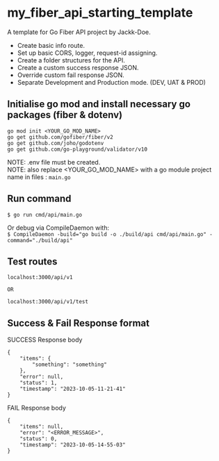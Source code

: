 # my_fiber_api_starting_template
A template for Go Fiber API project by Jackk-Doe.<br>

- Create basic info route.<br>
- Set up basic CORS, logger, request-id assigning.<br> 
- Create a folder structures for the API.<br>
- Create a custom success response JSON.<br>
- Override custom fail response JSON.<br>
- Separate Development and Production mode. (DEV, UAT & PROD)<br>


## Initialise go mod and install necessary go packages (fiber & dotenv) 
```
go mod init <YOUR_GO_MOD_NAME>
go get github.com/gofiber/fiber/v2
go get github.com/joho/godotenv
go get github.com/go-playground/validator/v10
```
NOTE: .env file must be created.<br>
NOTE: also replace <YOUR_GO_MOD_NAME> with a go module project name in files : `main.go`<br>


## Run command
`$ go run cmd/api/main.go`

Or debug via CompileDaemon with: <br>
`$ CompileDaemon -build="go build -o ./build/api cmd/api/main.go" -command="./build/api"`


## Test routes 
```
localhost:3000/api/v1

OR

localhost:3000/api/v1/test
```


## Success & Fail Response format
SUCCESS Response body
```
{
    "items": {
        "something": "something"
    },
    "error": null,
    "status": 1,
    "timestamp": "2023-10-05-11-21-41"
}
```

FAIL Response body
```
{
    "items": null,
    "error": "<ERROR_MESSAGE>",
    "status": 0,
    "timestamp": "2023-10-05-14-55-03"
}
```

